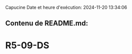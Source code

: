 Capucine
Date et heure d'exécution: 2024-11-20 13:34:06

Contenu de README.md:
---------------------
# R5-09-DS